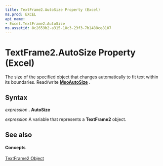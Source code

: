 ```yaml
---
title: TextFrame2.AutoSize Property (Excel)
ms.prod: EXCEL
api_name:
- Excel.TextFrame2.AutoSize
ms.assetid: 8c2659b2-a315-18c3-23f3-7b1488ce8107
---
```



# TextFrame2.AutoSize Property (Excel)

The size of the specified object that changes automatically to fit text within its boundaries. Read/write  **[MsoAutoSize](http://msdn.microsoft.com/library/f3118964-77e6-96df-e606-dfd191434086%28Office.15%29.aspx)** .


## Syntax

 _expression_ . **AutoSize**

 _expression_ A variable that represents a **TextFrame2** object.


## See also


#### Concepts


[TextFrame2 Object](textframe2-object-excel.md)

